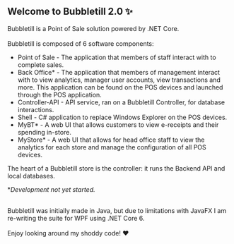 ## Welcome to Bubbletill 2.0 ✨

Bubbletill is a Point of Sale solution powered by .NET Core.
<br><br>
Bubbletill is composed of 6 software components:
- Point of Sale - The application that members of staff interact with to complete sales.
- Back Office* - The application that members of management interact with to view analytics, manager user accounts, view transactions and more. This application can be found on the POS devices and launched through the POS application.
- Controller-API - API service, ran on a Bubbletill Controller, for database interactions.
- Shell - C# application to replace Windows Explorer on the POS devices.
- MyBT* - A web UI that allows customers to view e-receipts and their spending in-store.
- MyStore* - A web UI that allows for head office staff to view the analytics for each store and manage the configuration of all POS devices.

The heart of a Bubbletill store is the controller: it runs the Backend API and local databases.

**Development not yet started.*

<br>
Bubbletill was initially made in Java, but due to limitations with JavaFX I am re-writing the suite for WPF using .NET Core 6.
<br><br>
Enjoy looking around my shoddy code! ❤️
